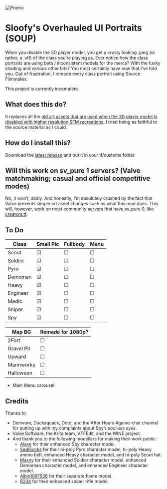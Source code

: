 ![Promo](https://i.imgur.com/FDH1VWr.png)

# Sloofy's Overhauled UI Portraits (SOUP)
When you disable the 3D player model, you get a crusty looking .jpeg (or rather, a .vtf) of the class you’re playing as. Ever notice how the class portraits are using beta / inconsistent models for the mercs? With the funky shading and various other bits? You most certainly have now that I’ve told you. Out of frustration, I remade every class portrait using Source Filmmaker.

This project is currently incomplete.

## What does this do?
It replaces all the [old art assets that are used when the 3D player model is disabled with higher resolution SFM recreations.](https://github.com/Sloofy/soup/wiki/Comparisons) I tried being as faithful to the source material as I could.

## How do I install this?
Download the [latest release](https://github.com/Sloofy/soup/releases) and put it in your tf/customs folder.

## Will this work on sv_pure 1 servers? (Valve matchmaking; casual and official competitive modes)
No, it won’t, sadly. And honestly, I’m absolutely crushed by the fact that Valve prevents simple art asset changes such as what this mod does. This will, however, work on most community servers that have sv_pure 0, like [creators.tf](https://www.creators.tf/).

## To Do

Class | Small Pic | Fullbody | Menu
------------ | ------------- | ------------- | -------------
Scout | &#9745; | &#9744; | &#9744;
Soldier | &#9745; | &#9744; | &#9744;
Pyro | &#9745; | &#9744; | &#9744;
Demoman | &#9745; | &#9744; | &#9744;
Heavy | &#9745; | &#9744; | &#9744;
Engineer | &#9745; | &#9744; | &#9744;
Medic | &#9745; | &#9744; | &#9744;
Sniper | &#9745; | &#9744; | &#9744;
Spy | &#9745; | &#9744; | &#9744;

Map BG | Remade for 1080p?
------------- | -------------
2Fort | &#9744;
Gravel Pit | &#9744;
Upward | &#9744;
Mannworks | &#9744;
Halloween | &#9744;

- Main Menu carousel

## Credits
Thanks to:
- Demvare, Ducksquack, Octo, and the After Hours #game-chat channel for putting up with my complaints about Spy’s soulless eyes.
- Valve Software, the Krita team, VTFEdit, and the WINE project.
- And thank you to the following modellers for making their work public:
  - [Alaxe](https://steamcommunity.com/id/secretlyapyro) for their enhanced Spy character model.
  - [SediSocks](https://steamcommunity.com/id/SedimentarySocks) for their hi-poly Pyro character model, hi-poly Heavy ammo belt, enhanced Heavy character model, and hi-poly Scout hat.
  - [Maxxy](https://steamcommunity.com/id/Maxxy11) for their enhanced Soldier character model, enhanced Demoman character model, and enhanced Engineer character model.
  - [Albin1997536](https://steamcommunity.com/id/1997536) for their separate flame model.
  - [R234](https://steamcommunity.com/id/crash_maul) for their enhanced sniper rifle model.
